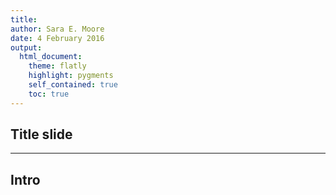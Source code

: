 ```yaml
---
title: 
author: Sara E. Moore
date: 4 February 2016
output: 
  html_document:
    theme: flatly
    highlight: pygments
    self_contained: true
    toc: true
---
```


<!---
To compile:
prez.dir = "/path/to/dir"
library(rmarkdown)
pandoc_convert("pnotes.md", to = "html", output = "pnotes.html", options = c("--standalone"), wd = prez.dir)
browseURL("pnotes.html")
-->

## Title slide

---

## Intro
